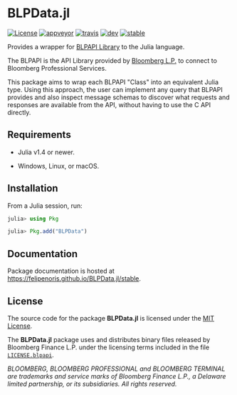 
# BLPData.jl

[![License][license-img]](LICENSE)
[![appveyor][appveyor-img]][appveyor-url]
[![travis][travis-img]][travis-url]
[![dev][docs-dev-img]][docs-dev-url]
[![stable][docs-stable-img]][docs-stable-url]

[license-img]: http://img.shields.io/badge/license-MIT-brightgreen.svg?style=flat-square
[appveyor-img]: https://img.shields.io/appveyor/ci/felipenoris/blpdata-jl/master.svg?logo=appveyor&label=Windows&style=flat-square
[appveyor-url]: https://ci.appveyor.com/project/felipenoris/blpdata-jl/branch/master
[travis-img]: https://img.shields.io/travis/felipenoris/BLPData.jl/master.svg?logo=travis&label=macOS&style=flat-square
[travis-url]: https://travis-ci.org/felipenoris/BLPData.jl
[docs-dev-img]: https://img.shields.io/badge/docs-dev-blue.svg?style=flat-square
[docs-dev-url]: https://felipenoris.github.io/BLPData.jl/dev
[docs-stable-img]: https://img.shields.io/badge/docs-stable-blue.svg?style=flat-square
[docs-stable-url]: https://felipenoris.github.io/BLPData.jl/stable

Provides a wrapper for [BLPAPI Library](https://www.bloomberg.com/professional/support/api-library/) to the Julia language.

The BLPAPI is the API Library provided by [Bloomberg L.P.](https://www.bloomberg.com/)
to connect to Bloomberg Professional Services.

This package aims to wrap each BLPAPI "Class" into an equivalent Julia type.
Using this approach, the user can implement any query that BLPAPI provides
and also inspect message schemas to discover what requests and responses are
available from the API, without having to use the C API directly.

## Requirements

* Julia v1.4 or newer.

* Windows, Linux, or macOS.

## Installation

From a Julia session, run:

```julia
julia> using Pkg

julia> Pkg.add("BLPData")
```

## Documentation

Package documentation is hosted at https://felipenoris.github.io/BLPData.jl/stable.

## License

The source code for the package **BLPData.jl** is licensed under
the [MIT License](https://raw.githubusercontent.com/felipenoris/BLPData.jl/master/LICENSE).

The **BLPData.jl** package uses and distributes binary files released by Bloomberg Finance L.P.
under the licensing terms included in the file [`LICENSE.blpapi`](https://github.com/felipenoris/BLPData.jl/blob/master/LICENSE.blpapi).

*BLOOMBERG, BLOOMBERG PROFESSIONAL and BLOOMBERG TERMINAL are trademarks and service marks of Bloomberg Finance L.P., a Delaware limited partnership, or its subsidiaries. All rights reserved.*
